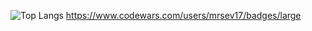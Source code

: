 ![Top Langs](https://github-readme-stats.vercel.app/api/top-langs/?username=mrsev17&hide_progress=true&theme=transparent)
https://www.codewars.com/users/mrsev17/badges/large
